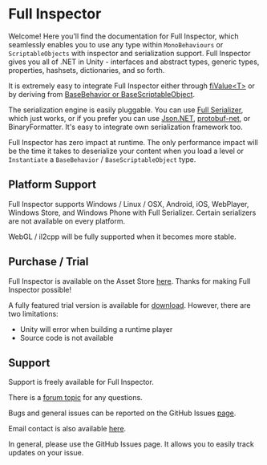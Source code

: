 # Full Inspector

Welcome! Here you’ll find the documentation for Full Inspector, which seamlessly enables you to use any type within `MonoBehaviours` or `ScriptableObjects` with inspector and serialization support. Full Inspector gives you all of .NET in Unity - interfaces and abstract types, generic types, properties, hashsets, dictionaries, and so forth.

It is extremely easy to integrate Full Inspector either through [fiValue&lt;T&gt;](#docs/fivalue) or by deriving from [BaseBehavior or BaseScriptableObject](#docs/usage?working_guide).

The serialization engine is easily pluggable. You can use  [Full Serializer](https://github.com/jacobdufault/fullserializer), which just works, or if you prefer you can use [Json.NET](http://james.newtonking.com/json), [protobuf-net](https://code.google.com/p/protobuf-net/), or BinaryFormatter. It's easy to integrate own serialization framework too.

Full Inspector has zero impact at runtime. The only performance impact will be the time it takes to deserialize your content when you load a level or `Instantiate` a `BaseBehavior` / `BaseScriptableObject` type.

## Platform Support

Full Inspector supports Windows / Linux / OSX, Android, iOS, WebPlayer, Windows Store, and Windows Phone with Full Serializer. Certain serializers are not available on every platform.

WebGL / il2cpp will be fully supported when it becomes more stable.

## Purchase / Trial

Full Inspector is available on the Asset Store [here](http://u3d.as/6tu). Thanks for making Full Inspector possible!

A fully featured trial version is available for [download](http://goo.gl/bVnoyv). However, there are two limitations:

- Unity will error when building a runtime player
- Source code is not available

## Support

Support is freely available for Full Inspector.

There is a [forum topic](http://forum.unity3d.com/threads/full-inspector-inspector-and-serialization-for-structs-dicts-generics-interfaces.224270/) for any questions.

Bugs and general issues can be reported on the GitHub Issues [page](https://github.com/jacobdufault/fullinspector/issues?state=open).

Email contact is also available [here](http://www.google.com/recaptcha/mailhide/d?k=01zBpheh_eHn6xmVehOAEEQg==&c=Zj84NxJm0F1O9SHggdd6IScjVdOYgJXQHp3k-4lsTYw4TU2pY1GcYldoeMNRif2b).

In general, please use the GitHub Issues page. It allows you to easily track updates on your issue.